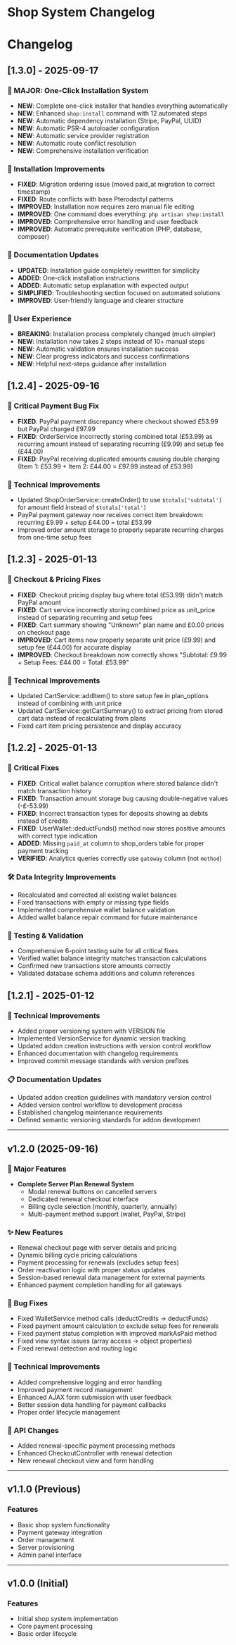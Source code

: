 # Shop System Changelog

# Changelog

## [1.3.0] - 2025-09-17

### 🚀 MAJOR: One-Click Installation System
- **NEW**: Complete one-click installer that handles everything automatically
- **NEW**: Enhanced `shop:install` command with 12 automated steps
- **NEW**: Automatic dependency installation (Stripe, PayPal, UUID)
- **NEW**: Automatic PSR-4 autoloader configuration
- **NEW**: Automatic service provider registration
- **NEW**: Automatic route conflict resolution
- **NEW**: Comprehensive installation verification

### 🔧 Installation Improvements  
- **FIXED**: Migration ordering issue (moved paid_at migration to correct timestamp)
- **FIXED**: Route conflicts with base Pterodactyl patterns
- **IMPROVED**: Installation now requires zero manual file editing
- **IMPROVED**: One command does everything: `php artisan shop:install`
- **IMPROVED**: Comprehensive error handling and user feedback
- **IMPROVED**: Automatic prerequisite verification (PHP, database, composer)

### 📖 Documentation Updates
- **UPDATED**: Installation guide completely rewritten for simplicity
- **ADDED**: One-click installation instructions
- **ADDED**: Automatic setup explanation with expected output
- **SIMPLIFIED**: Troubleshooting section focused on automated solutions
- **IMPROVED**: User-friendly language and clearer structure

### 🎯 User Experience
- **BREAKING**: Installation process completely changed (much simpler)
- **NEW**: Installation now takes 2 steps instead of 10+ manual steps
- **NEW**: Automatic validation ensures installation success
- **NEW**: Clear progress indicators and success confirmations
- **NEW**: Helpful next-steps guidance after installation

## [1.2.4] - 2025-09-16

### 🚨 Critical Payment Bug Fix
- **FIXED**: PayPal payment discrepancy where checkout showed £53.99 but PayPal charged £97.99
- **FIXED**: OrderService incorrectly storing combined total (£53.99) as recurring amount instead of separating recurring (£9.99) and setup fee (£44.00)
- **FIXED**: PayPal receiving duplicated amounts causing double charging (Item 1: £53.99 + Item 2: £44.00 = £97.99 instead of £53.99)

### 🔧 Technical Improvements
- Updated ShopOrderService::createOrder() to use `$totals['subtotal']` for amount field instead of `$totals['total']`
- PayPal payment gateway now receives correct item breakdown: recurring £9.99 + setup £44.00 = total £53.99
- Improved order amount storage to properly separate recurring charges from one-time setup fees

## [1.2.3] - 2025-01-13

### 🛒 Checkout & Pricing Fixes
- **FIXED**: Checkout pricing display bug where total (£53.99) didn't match PayPal amount
- **FIXED**: Cart service incorrectly storing combined price as unit_price instead of separating recurring and setup fees
- **FIXED**: Cart summary showing "Unknown" plan name and £0.00 prices on checkout page
- **IMPROVED**: Cart items now properly separate unit price (£9.99) and setup fee (£44.00) for accurate display
- **IMPROVED**: Checkout breakdown now correctly shows "Subtotal: £9.99 + Setup Fees: £44.00 = Total: £53.99"

### 🔧 Technical Improvements
- Updated CartService::addItem() to store setup fee in plan_options instead of combining with unit price
- Updated CartService::getCartSummary() to extract pricing from stored cart data instead of recalculating from plans
- Fixed cart item pricing persistence and display accuracy

## [1.2.2] - 2025-01-13

### 🚨 Critical Fixes
- **FIXED**: Critical wallet balance corruption where stored balance didn't match transaction history
- **FIXED**: Transaction amount storage bug causing double-negative values (-£-53.99)
- **FIXED**: Incorrect transaction types for deposits showing as debits instead of credits
- **FIXED**: UserWallet::deductFunds() method now stores positive amounts with correct type indication
- **ADDED**: Missing `paid_at` column to shop_orders table for proper payment tracking
- **VERIFIED**: Analytics queries correctly use `gateway` column (not `method`)

### 🛠️ Data Integrity Improvements
- Recalculated and corrected all existing wallet balances
- Fixed transactions with empty or missing type fields
- Implemented comprehensive wallet balance validation
- Added wallet balance repair command for future maintenance

### 🧪 Testing & Validation
- Comprehensive 6-point testing suite for all critical fixes
- Verified wallet balance integrity matches transaction calculations
- Confirmed new transactions store amounts correctly
- Validated database schema additions and column references

## [1.2.1] - 2025-01-12
### 🔧 Technical Improvements
- Added proper versioning system with VERSION file
- Implemented VersionService for dynamic version tracking
- Updated addon creation instructions with version control workflow
- Enhanced documentation with changelog requirements
- Improved commit message standards with version prefixes

### 📋 Documentation Updates
- Updated addon creation guidelines with mandatory version control
- Added version control workflow to development process
- Established changelog maintenance requirements
- Defined semantic versioning standards for addon development

---

## v1.2.0 (2025-09-16)
### 🎉 Major Features
- **Complete Server Plan Renewal System**
  - Modal renewal buttons on cancelled servers
  - Dedicated renewal checkout interface
  - Billing cycle selection (monthly, quarterly, annually)
  - Multi-payment method support (wallet, PayPal, Stripe)

### ✨ New Features
- Renewal checkout page with server details and pricing
- Dynamic billing cycle pricing calculations
- Payment processing for renewals (excludes setup fees)
- Order reactivation logic with proper status updates
- Session-based renewal data management for external payments
- Enhanced payment completion handling for all gateways

### 🐛 Bug Fixes
- Fixed WalletService method calls (deductCredits → deductFunds)
- Fixed payment amount calculation to exclude setup fees for renewals
- Fixed payment status completion with improved markAsPaid method
- Fixed view syntax issues (array access → object properties)
- Fixed renewal detection and routing logic

### 🔧 Technical Improvements
- Added comprehensive logging and error handling
- Improved payment record management
- Enhanced AJAX form submission with user feedback
- Better session data handling for payment callbacks
- Proper order lifecycle management

### 📝 API Changes
- Added renewal-specific payment processing methods
- Enhanced CheckoutController with renewal detection
- New renewal checkout view and form handling

---

## v1.1.0 (Previous)
### Features
- Basic shop system functionality
- Payment gateway integration
- Order management
- Server provisioning
- Admin panel interface

---

## v1.0.0 (Initial)
### Features
- Initial shop system implementation
- Core payment processing
- Basic order lifecycle